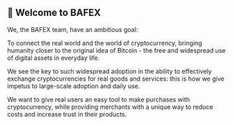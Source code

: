 ## 📖 Welcome to BAFEX
We, the BAFEX team, have an ambitious goal:

To connect the real world and the world of cryptocurrency, bringing humanity closer to the original idea of ​​Bitcoin - the free and widespread use of digital assets in everyday life.

We see the key to such widespread adoption in the ability to effectively exchange cryptocurrencies for real goods and services: this is how we give impetus to large-scale adoption and daily use.

We want to give real users an easy tool to make purchases with cryptocurrency, while providing merchants with a unique way to reduce costs and increase trust in their products.